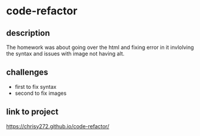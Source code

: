 # code-refactor 

## description 

The homework was about going over the html and fixing error in it invlolving the syntax and issues with image not having alt.

## challenges 

- first to fix syntax
- second to fix images

## link to project

https://chrisy272.github.io/code-refactor/